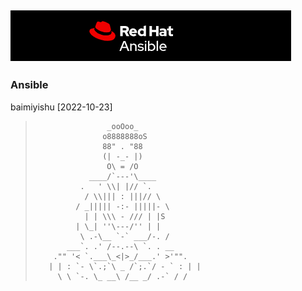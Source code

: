 ![ansible Logo](images/image-20221023082257931.png)
---
### Ansible 
baimiyishu
[2022-10-23]



>                     _ooOoo_
>                    o8888888oS
>                    88" . "88
>                    (| -_- |)
>                     O\ = /O
>                 ____/`---'\____
>               .   ' \\| |// `.
>                / \\||| : |||// \
>              / _||||| -:- |||||- \
>                | | \\\ - /// | |S
>              | \_| ''\---/'' | |
>               \ .-\__ `-` ___/-. /
>            ___`. .' /--.--\ `. . __
>         ."" '< `.___\_<|>_/___.' >'"".
>        | | : `- \`.;`\ _ /`;.`/ - ` : | |
>          \ \ `-. \_ __\ /__ _/ .-` / /